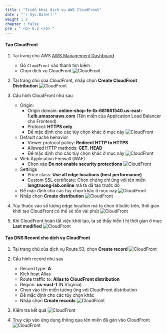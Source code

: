 ```yaml
---
title : "Triển khai dịch vụ AWS CloudFront"
date : "`r Sys.Date()`"
weight : 2
chapter : false
pre : " <b> 6.2 </b> "
---
```


#### Tạo CloudFront
1. Tại trang chủ AWS [AWS Management Dashboard](https://us-east-1.console.aws.amazon.com/console/home?region=us-east-1)
    + Gõ ```CloudFront``` vào thanh tìm kiếm
    + Chọn dịch vụ CloudFront
    ![CloudFront](/images/6-connect/6.2-cloudfront/001-cloudfront.png?width=90pc)

2. Tại trang chủ của CloudFront, nhấp chọn **Create CloudFront Distribution**
    ![CloudFront](/images/6-connect/6.2-cloudfront/002-cloudfront.png?width=90pc)

3. Cấu hình CloudFront như sau
    + Origin:
      + Origin domain: **online-shop-fe-lb-681861540.us-east-1.elb.amazonaws.com** (Tên miền của Application Load Balancer cho Frontend)
      + Protocol: **HTTPS only**
      + Để mặc định cho các tùy chọn khác ở mục này
      ![CloudFront](/images/6-connect/6.2-cloudfront/003-cloudfront.png?width=90pc)
    + Default cache behavior
      + Viewer protocol policy: **Redirect HTTP to HTTPS**
      + Allowed HTTP methods: **GET**, **HEAD**
      + Để mặc định cho các tùy chọn khác ở mục này
      ![CloudFront](/images/6-connect/6.2-cloudfront/004-cloudfront.png?width=90pc)
    + Web Application Firewall (WAF)
      + Chọn vào **Do not enable security protections**
      ![CloudFront](/images/6-connect/6.2-cloudfront/005-cloudfront.png?width=90pc)
    + Settings
      + Price class: **Use all edge locations (best performance)**
      + Custom SSL certificate: Chọn chứng chỉ ứng với tên miền **longtruong-lab.online** mà ta đã tạo trước đó
    + Để mặc định cho các tùy chọn khác ở mục này
      ![CloudFront](/images/6-connect/6.2-cloudfront/006-cloudfront.png?width=90pc)
    + Nhấp chọn **Create distribution**
      ![CloudFront](/images/6-connect/6.2-cloudfront/007-cloudfront.png?width=90pc)

4. Tùy thuộc vào số lượng edge location mà ta chọn ở bước trên, thời gian khởi tạo CloudFront có thể sẽ tốn vài phút
    ![CloudFront](/images/6-connect/6.2-cloudfront/008-cloudfront.png?width=90pc)

5. Khi CloudFront hoàn tất việc khởi tạo, ta sẽ thấy hiển t hị thời gian ở mục **Last modified**
    ![CloudFront](/images/6-connect/6.2-cloudfront/009-cloudfront.png?width=90pc)

#### Tạo DNS Record cho dịch vụ CloudFront
1. Tại trang chủ của dịch vụ Route 53, chọn **Create record**
    ![CloudFront](/images/6-connect/6.2-cloudfront/010-cloudfront.png?width=90pc)

2. Cấu hình record như sau
    + Record type: **A**
    + Kích hoạt Alias
    + Route traffic to: **Alias to CloudFront distribution**
    + Region: **us-east-1** (N.Virginia) 
    + Chọn vào tên miền tương ứng với CloudFront distribution
    + Để mặc định cho các tùy chọn khác
    + Nhấp chọn **Create records**
    ![CloudFront](/images/6-connect/6.2-cloudfront/011-cloudfront.png?width=90pc)

3. Kiểm tra kết quả
    ![CloudFront](/images/6-connect/6.2-cloudfront/012-cloudfront.png?width=90pc)

4. Truy cập vào ứng dụng thông qua tên miền đã gán vào CloudFront
    ![CloudFront](/images/6-connect/6.2-cloudfront/013-cloudfront.png?width=90pc)